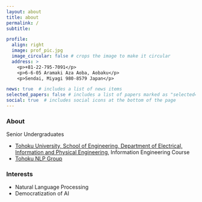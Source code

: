 ```yaml
---
layout: about
title: about
permalink: /
subtitle: 

profile:
  align: right
  image: prof_pic.jpg
  image_circular: false # crops the image to make it circular
  address: >
    <p>+81-22-795-7091</p>
    <p>6-6-05 Aramaki Aza Aoba, Aobaku</p>
    <p>Sendai, Miyagi 980-8579 Japan</p>

news: true  # includes a list of news items
selected_papers: false # includes a list of papers marked as "selected={true}"
social: true  # includes social icons at the bottom of the page
---
```


<h3>About</h3>
Senior Undergraduates
<ul>
  <li><a href="https://www.ecei.tohoku.ac.jp/eipe/">Tohoku University, School of Engineering, Department of Electrical, Information and Physical Engineering</a>, Information Engineering Course</li>
  <li><a href="https://www.nlp.ecei.tohoku.ac.jp/">Tohoku NLP Group</a></li>
</ul>

<h3>Interests</h3>
<ul>
  <li>Natural Language Processing</li>
  <li>Democratization of AI</li>
</ul>

